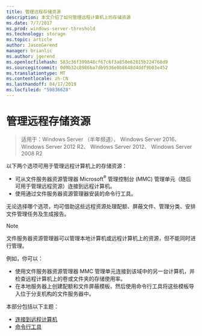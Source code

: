 ```yaml
---
title: 管理远程存储资源
description: 本文介绍了如何管理远程计算机上的存储资源
ms.date: 7/7/2017
ms.prod: windows-server-threshold
ms.technology: storage
ms.topic: article
author: JasonGerend
manager: brianlic
ms.author: jgerend
ms.openlocfilehash: 583c36f399848cf67c6f3a850e62015b224768d9
ms.sourcegitcommit: 0d0b32c8986ba7db9536e0b8648d4ddf9b03e452
ms.translationtype: MT
ms.contentlocale: zh-CN
ms.lasthandoff: 04/17/2019
ms.locfileid: "59836628"
---
```

# <a name="managing-remote-storage-resources"></a>管理远程存储资源

> 适用于：Windows Server （半年频道）、 Windows Server 2016、 Windows Server 2012 R2、 Windows Server 2012、 Windows Server 2008 R2

以下两个选项可用于管理远程计算机上的存储资源：

-   可从文件服务器资源管理器 Microsoft<sup>®</sup> 管理控制台 (MMC) 管理单元（随后可用于管理远程资源）连接到远程计算机。
-   使用通过文件服务器资源管理器安装的命令行工具。

无论选择哪个选项，均可借助这些远程资源处理配额、屏蔽文件、管理分类、安排文件管理任务及生成报告。

> [!Note]
> 文件服务器资源管理器可以管理本地计算机或远程计算机上的资源，但不能同时进行管理。

例如，你可以：

-   使用文件服务器资源管理器 MMC 管理单元连接到该域中的另一台计算机，并检查远程计算机上的卷或文件夹的存储使用率。
-   在本地服务器上创建配额和文件屏蔽模板，然后使用命令行工具将这些模板导入位于分支机构的文件服务器中。

本部分包括以下主题：

-   [连接到远程计算机](connect-to-remote-computer.md)
-   [命令行工具](command-line-tools.md)
